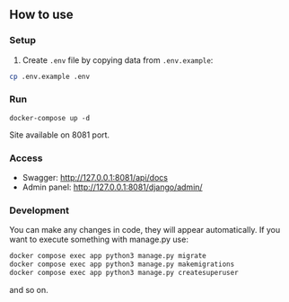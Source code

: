## How to use

### Setup
1. Create `.env` file by copying data from `.env.example`:
```sh
cp .env.example .env
```

### Run
`docker-compose up -d`

Site available on 8081 port.

### Access
- Swagger: http://127.0.0.1:8081/api/docs
- Admin panel: http://127.0.0.1:8081/django/admin/

### Development
You can make any changes in code, they will appear automatically. If you want to execute something with manage.py use:

```sh
docker compose exec app python3 manage.py migrate
docker compose exec app python3 manage.py makemigrations
docker compose exec app python3 manage.py createsuperuser
```

and so on.
